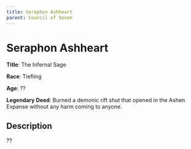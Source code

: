 ```yaml
---
title: Seraphon Ashheart
parent: Council of Seven
---
```


# Seraphon Ashheart

**Title**: The Infernal Sage

**Race**: Tiefling

**Age**: ??

**Legendary Deed**: Burned a demonic rift shut that opened in the Ashen Expanse without any harm coming to anyone.

## Description

??

<!-- 
**Specialty**: Fire magic and summoning elemental allies.

**Artifact**: Ashheart Staff – a living ember of hellfire bound into a blackened staff.
-->